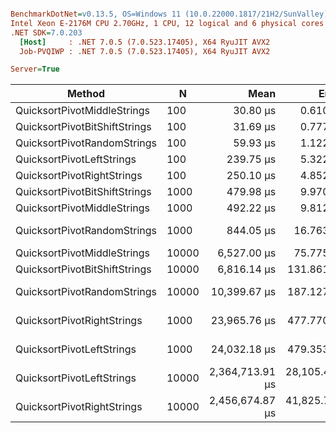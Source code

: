 ``` ini

BenchmarkDotNet=v0.13.5, OS=Windows 11 (10.0.22000.1817/21H2/SunValley)
Intel Xeon E-2176M CPU 2.70GHz, 1 CPU, 12 logical and 6 physical cores
.NET SDK=7.0.203
  [Host]     : .NET 7.0.5 (7.0.523.17405), X64 RyuJIT AVX2
  Job-PVQIWP : .NET 7.0.5 (7.0.523.17405), X64 RyuJIT AVX2

Server=True  

```
|                        Method |     N |            Mean |         Error |        StdDev |        StdErr |          Median |             Min |             Max |              Q1 |              Q3 |        Op/s | Rank |    Gen0 | Allocated |
|------------------------------ |------ |----------------:|--------------:|--------------:|--------------:|----------------:|----------------:|----------------:|----------------:|----------------:|------------:|-----:|--------:|----------:|
|   QuicksortPivotMiddleStrings |   100 |        30.80 μs |      0.610 μs |      0.678 μs |      0.156 μs |        30.96 μs |        28.75 μs |        31.47 μs |        30.89 μs |        31.10 μs | 32,463.5317 |    1 |       - |         - |
| QuicksortPivotBitShiftStrings |   100 |        31.69 μs |      0.777 μs |      2.290 μs |      0.229 μs |        31.56 μs |        28.44 μs |        37.69 μs |        29.69 μs |        33.25 μs | 31,558.6978 |    1 |       - |         - |
|   QuicksortPivotRandomStrings |   100 |        59.93 μs |      1.122 μs |      1.843 μs |      0.312 μs |        59.34 μs |        57.91 μs |        64.17 μs |        58.66 μs |        60.67 μs | 16,685.8844 |    2 |  0.2441 |   21584 B |
|     QuicksortPivotLeftStrings |   100 |       239.75 μs |      5.322 μs |     15.693 μs |      1.569 μs |       233.90 μs |       223.70 μs |       290.92 μs |       225.55 μs |       251.96 μs |  4,171.0329 |    3 |       - |         - |
|    QuicksortPivotRightStrings |   100 |       250.10 μs |      4.852 μs |      7.972 μs |      1.348 μs |       250.67 μs |       228.82 μs |       264.57 μs |       247.32 μs |       253.78 μs |  3,998.4292 |    4 |       - |         - |
| QuicksortPivotBitShiftStrings |  1000 |       479.98 μs |      9.970 μs |     29.084 μs |      2.938 μs |       467.97 μs |       449.08 μs |       574.64 μs |       456.74 μs |       500.75 μs |  2,083.4346 |    5 |       - |         - |
|   QuicksortPivotMiddleStrings |  1000 |       492.22 μs |      9.812 μs |     19.137 μs |      2.791 μs |       496.52 μs |       464.74 μs |       529.87 μs |       471.43 μs |       504.40 μs |  2,031.6321 |    6 |       - |         - |
|   QuicksortPivotRandomStrings |  1000 |       844.05 μs |     16.763 μs |     30.652 μs |      4.730 μs |       846.15 μs |       788.91 μs |       909.54 μs |       818.52 μs |       861.53 μs |  1,184.7669 |    7 |  1.9531 |  213712 B |
|   QuicksortPivotMiddleStrings | 10000 |     6,527.00 μs |     75.775 μs |     63.275 μs |     17.549 μs |     6,538.39 μs |     6,422.57 μs |     6,614.71 μs |     6,458.51 μs |     6,577.53 μs |    153.2097 |    8 |       - |       4 B |
| QuicksortPivotBitShiftStrings | 10000 |     6,816.14 μs |    131.861 μs |    180.493 μs |     35.398 μs |     6,780.34 μs |     6,490.62 μs |     7,170.81 μs |     6,700.22 μs |     6,966.11 μs |    146.7107 |    9 |       - |       4 B |
|   QuicksortPivotRandomStrings | 10000 |    10,399.67 μs |    187.127 μs |    378.006 μs |     53.458 μs |    10,372.24 μs |     9,835.65 μs |    11,221.94 μs |    10,034.29 μs |    10,692.27 μs |     96.1569 |   10 | 15.6250 | 2124056 B |
|    QuicksortPivotRightStrings |  1000 |    23,965.76 μs |    477.770 μs |  1,162.958 μs |    139.000 μs |    24,086.11 μs |    22,409.36 μs |    26,512.75 μs |    22,798.43 μs |    24,781.80 μs |     41.7262 |   11 |       - |      16 B |
|     QuicksortPivotLeftStrings |  1000 |    24,032.18 μs |    479.353 μs |  1,304.116 μs |    140.626 μs |    23,397.42 μs |    22,565.34 μs |    27,402.28 μs |    22,961.56 μs |    25,192.79 μs |     41.6109 |   11 |       - |      16 B |
|     QuicksortPivotLeftStrings | 10000 | 2,364,713.91 μs | 28,105.447 μs | 23,469.321 μs |  6,509.218 μs | 2,359,886.88 μs | 2,327,435.17 μs | 2,396,573.75 μs | 2,345,344.86 μs | 2,386,390.23 μs |      0.4229 |   12 |       - |      32 B |
|    QuicksortPivotRightStrings | 10000 | 2,456,674.87 μs | 41,825.731 μs | 39,123.814 μs | 10,101.725 μs | 2,448,936.14 μs | 2,394,142.19 μs | 2,514,695.60 μs | 2,433,227.13 μs | 2,486,051.64 μs |      0.4071 |   13 |       - |      32 B |
